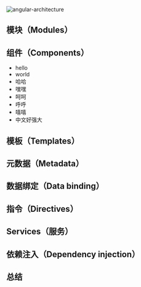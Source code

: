 ![angular-architecture](https://angular.io/generated/images/guide/architecture/overview2.png)

## 模块（Modules）

## 组件（Components）

- hello
- world
- 哈哈
- 嘿嘿
- 呵呵
- 呼呼
- 嘻嘻
- 中文好强大

## 模板（Templates）

## 元数据（Metadata）

## 数据绑定（Data binding）

## 指令（Directives）

## Services（服务）

## 依赖注入（Dependency injection）

## 总结

